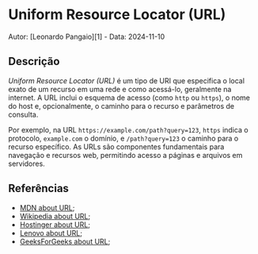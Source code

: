 # Uniform Resource Locator (URL)

Autor: [Leonardo Pangaio][1] - Data: 2024-11-10

## Descrição

*Uniform Resource Locator (URL)* é um tipo de URI que especifica o local exato de um recurso em uma rede e como acessá-lo, geralmente na internet. A URL inclui o esquema de acesso (como `http` ou `https`), o nome do host e, opcionalmente, o caminho para o recurso e parâmetros de consulta.

Por exemplo, na URL `https://example.com/path?query=123`, `https` indica o protocolo, `example.com` o domínio, e `/path?query=123` o caminho para o recurso específico. As URLs são componentes fundamentais para navegação e recursos web, permitindo acesso a páginas e arquivos em servidores.

## Referências

- [MDN about URL](https://developer.mozilla.org/en-US/docs/Learn/Common_questions/Web_mechanics/What_is_a_URL);
- [Wikipedia about URL](https://en.wikipedia.org/wiki/URL);
- [Hostinger about URL](https://www.hostinger.com/tutorials/what-is-a-url);
- [Lenovo about URL](https://www.lenovo.com/us/en/glossary/what-is-url/);
- [GeeksForGeeks about URL](https://www.geeksforgeeks.org/what-is-url-uniform-resource-locator/);
